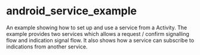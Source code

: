# android_service_example
An example showing how to set up and use a service from a Activity. The example provides two services which allows a request / confirm signalling flow and indication signal flow. It also shows how a service can subscribe to indications from another service. 
